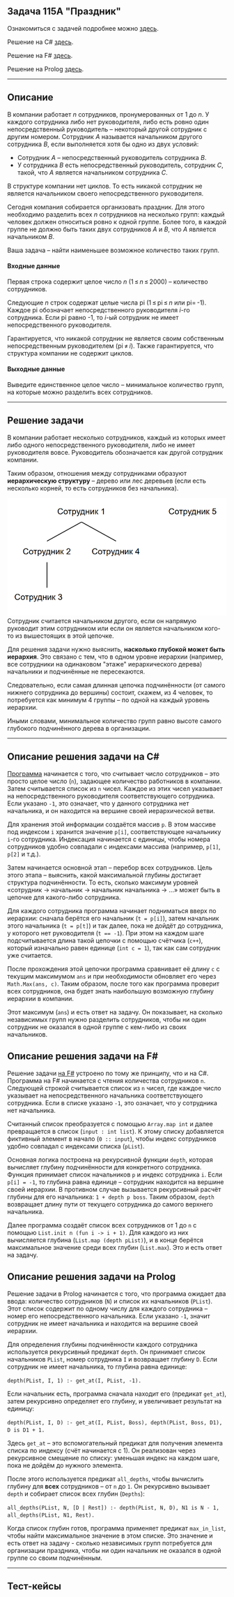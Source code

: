 ## Задача 115A "Праздник"

Ознакомиться с задачей подробнее можно [здесь](https://codeforces.com/problemset/problem/115/A).

Решение на C# [здесь](/Holiday/HolidayCSharp/Program.cs).

Решение на F# [здесь](Holiday/HolidayFSharp/Program.cs).

Решение на Prolog [здесь](/Holiday/HolidayProlog/Holiday.pl).

---

## Описание

В компании работает _n_ сотрудников, пронумерованных от 1 до _n_. У каждого сотрудника либо нет руководителя, либо есть ровно один непосредственный руководитель – некоторый другой сотрудник с другим номером. Сотрудник _A_ называется начальником другого сотрудника _B_, если выполняется хотя бы одно из двух условий:

- Сотрудник _A_ – непосредственный руководитель сотрудника _B_.
- У сотрудника _B_ есть непосредственный руководитель, сотрудник _C_, такой, что _A_ является начальником сотрудника _C_.

В структуре компании нет циклов. То есть никакой сотрудник не является начальником своего непосредственного руководителя.

Сегодня компания собирается организовать праздник. Для этого необходимо разделить всех _n_ сотрудников на несколько групп: каждый человек должен относиться ровно к одной группе. Более того, в каждой группе не должно быть таких двух сотрудников _A_ и _B_, что _A_ является начальником _B_.

Ваша задача – найти наименьшее возможное количество таких групп.

#### Входные данные

Первая строка содержит целое число _n_ (1 ≤ _n_ ≤ 2000) – количество сотрудников.

Следующие _n_ строк содержат целые числа pi (1 ≤ pi ≤ _n_ или pi= -1). Каждое pi обозначает непосредственного руководителя _i_-го сотрудника. Если pi равно -1, то _i_-ый сотрудник не имеет непосредственного руководителя.

Гарантируется, что никакой сотрудник не является своим собственным непосредственным руководителем (pi ≠ _i_). Также гарантируется, что структура компании не содержит циклов.

#### Выходные данные

Выведите единственное целое число – минимальное количество групп, на которые можно разделить всех сотрудников.

---

## Решение задачи

В компании работает несколько сотрудников, каждый из которых имеет либо одного непосредственного руководителя, либо не имеет руководителя вовсе. Руководитель обозначается как другой сотрудник компании. 

Таким образом, отношения между сотрудниками образуют **иерархическую структуру** – дерево или лес деревьев (если есть несколько корней, то есть сотрудников без начальника).

![Image](/Holiday/img/1.png)
Сотрудник считается начальником другого, если он напрямую руководит этим сотрудником или если он является начальником кого-то из вышестоящих в этой цепочке.

Для решения задачи нужно выяснить, **насколько глубокой может быть иерархия**. Это связано с тем, что в одном уровне иерархии (например, все сотрудники на одинаковом "этаже" иерархического дерева) начальники и подчинённые не пересекаются. 

Следовательно, если самая длинная цепочка подчинённости (от самого нижнего сотрудника до вершины) состоит, скажем, из 4 человек, то потребуется как минимум 4 группы – по одной на каждый уровень иерархии.

Иными словами, минимальное количество групп равно высоте самого глубокого подчинённого дерева в организации.


---

## Описание решения задачи на C#

[Программа](/Holiday/HolidayCSharp/Program.cs) начинается с того, что считывает число сотрудников – это просто целое число (`n`), задающее количество работников в компании. Затем считывается список из `n` чисел. Каждое из этих чисел указывает на непосредственного руководителя соответствующего сотрудника. Если указано `-1`, это означает, что у данного сотрудника нет начальника, и он находится на вершине своей иерархической ветви.

Для хранения этой информации создаётся массив `p`. В этом массиве под индексом `i` хранится значение `p[i]`, соответствующее начальнику `i`-го сотрудника. Индексация начинается с единицы, чтобы номера сотрудников удобно совпадали с индексами массива (например, `p[1]`, `p[2]` и т.д.).

Затем начинается основной этап – перебор всех сотрудников. Цель этого этапа – выяснить, какой максимальной глубины достигает структура подчинённости. То есть, сколько максимум уровней «сотрудник → начальник → начальник начальника → ...» может быть в цепочке для какого-либо сотрудника.

Для каждого сотрудника программа начинает подниматься вверх по иерархии: сначала берётся его начальник (`t = p[i]`), затем начальник этого начальника (`t = p[t]`) и так далее, пока не дойдёт до сотрудника, у которого нет руководителя (`t == -1`). При этом на каждом шаге подсчитывается длина такой цепочки с помощью счётчика (`c++`), который изначально равен единице (`int c = 1`), так как сам сотрудник уже считается.

После прохождения этой цепочки программа сравнивает её длину `c` с текущим максимумом `ans` и при необходимости обновляет его через `Math.Max(ans, c)`. Таким образом, после того как программа проверит всех сотрудников, она будет знать наибольшую возможную глубину иерархии в компании.

Этот максимум (`ans`) и есть ответ на задачу. Он показывает, на сколько независимых групп нужно разделить сотрудников, чтобы ни один сотрудник не оказался в одной группе с кем-либо из своих начальников. 

## Описание решения задачи на F#

Решение задачи [на F#](Holiday/HolidayFSharp/Program.fs) устроено по тому же принципу, что и на C#. 
Программа на F# начинается с чтения количества сотрудников `n`. Следующей строкой считывается список из `n` чисел, где каждое число указывает на непосредственного начальника соответствующего сотрудника. Если в списке указано `-1`, это означает, что у сотрудника нет начальника.

Считанный список преобразуется с помощью `Array.map int` и далее превращается в список (`input : int list`). К этому списку добавляется фиктивный элемент в начало (`0 :: input`), чтобы индекс сотрудников удобно совпадал с индексами списка (`pList`).

Основная логика построена на рекурсивной функции `depth`, которая вычисляет глубину подчинённости для конкретного сотрудника. Функция принимает список начальников `p` и индекс сотрудника `i`. Если `p[i] = -1`, то глубина равна единице – сотрудник находится на вершине своей иерархии. В противном случае вызывается рекурсивный расчёт глубины для его начальника: `1 + depth p boss`. Таким образом, `depth` возвращает длину пути от текущего сотрудника до самого верхнего начальника.

Далее программа создаёт список всех сотрудников от 1 до `n` с помощью `List.init n (fun i -> i + 1)`. Для каждого из них вычисляется глубина (`List.map (depth pList)`), и в конце берётся максимальное значение среди всех глубин (`List.max`). Это и есть ответ на задачу.

## Описание решения задачи на Prolog

Решение задачи в Prolog начинается с того, что программа ожидает два ввода: количество сотрудников (`N`) и список их начальников (`PList`). Этот список содержит по одному числу для каждого сотрудника – номер его непосредственного начальника. Если указано `-1`, значит сотрудник не имеет начальника и находится на вершине своей иерархии.

Для определения глубины подчинённости каждого сотрудника используется рекурсивный предикат `depth`. Он принимает список начальников `PList`, номер сотрудника `I` и возвращает глубину `D`. Если сотрудник не имеет начальника, то глубина равна единице:

`depth(PList, I, 1) :- get_at(I, PList, -1).`

Если начальник есть, программа сначала находит его (предикат `get_at`), затем рекурсивно определяет его глубину, и увеличивает результат на единицу:

`depth(PList, I, D) :- get_at(I, PList, Boss), depth(PList, Boss, D1), D is D1 + 1.`

Здесь `get_at` – это вспомогательный предикат для получения элемента списка по индексу (счёт начинается с 1). Он реализован через рекурсивное смещение по списку: уменьшая индекс на каждом шаге, пока не дойдём до нужного элемента.

После этого используется предикат `all_depths`, чтобы вычислить глубину для **всех** сотрудников – от `n` до `1`. Он рекурсивно вызывает `depth` и собирает список всех глубин (`Depths`):

`all_depths(PList, N, [D | Rest]) :- depth(PList, N, D), N1 is N - 1, all_depths(PList, N1, Rest).`

Когда список глубин готов, программа применяет предикат `max_in_list`, чтобы найти максимальное значение в этом списке. Это значение и есть ответ на задачу - сколько независимых групп потребуется для организации праздника, чтобы ни один начальник не оказался в одной группе со своим подчинённым.

---

## Тест-кейсы

